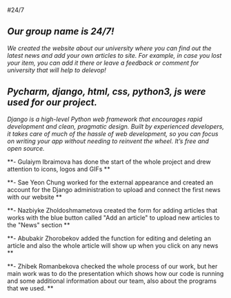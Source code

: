 #24/7

*Our group name is 24/7!*
-
*We created the website about our university where you can find out the latest news and add your own articles to site. For example, in case you lost your item, you can add it there or leave a feedback or comment for university that will help to delevop!*


*Pycharm, django, html, css, python3, js were used for our project.*
-
*Django is a high-level Python web framework that encourages rapid development and clean, pragmatic design. Built by experienced developers, it takes care of much of the hassle of web development, so you can focus on writing your app without needing to reinvent the wheel. It’s free and open source.*

**- Gulaiym Ibraimova has done the start of the whole project and drew attention to icons, logos and GIFs **

**- Sae Yeon Chung worked for the external appearance and created an account for the Django administration to upload and connect the first news with our website **

**- Nazbiyke Zholdoshmametova created the form for adding articles that works with the blue button called "Add an article" to upload new articles to the "News" section **

**- Abubakir Zhorobekov added the function for editing and deleting an article and also the whole article will show up when you click on any news **

**- Zhibek Romanbekova checked the whole process of our work, but her main work was to do the presentation which shows how our code is running and some additional information about our team, also about the programs that we used. **

